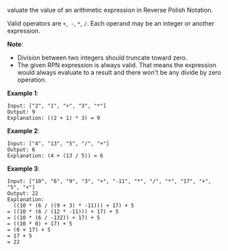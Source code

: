 valuate the value of an arithmetic expression in Reverse Polish Notation.

Valid operators are `+`,` -`, `*`, `/`. Each operand may be an integer or another expression.

**Note**:

* Division between two integers should truncate toward zero.
* The given RPN expression is always valid. That means the expression would always evaluate to a result and there won't be any divide by zero operation.

**Example 1**:
    
    Input: ["2", "1", "+", "3", "*"]
    Output: 9
    Explanation: ((2 + 1) * 3) = 9
**Example 2**:
    
    Input: ["4", "13", "5", "/", "+"]
    Output: 6
    Explanation: (4 + (13 / 5)) = 6
**Example 3**:
    
    Input: ["10", "6", "9", "3", "+", "-11", "*", "/", "*", "17", "+", "5", "+"]
    Output: 22
    Explanation: 
      ((10 * (6 / ((9 + 3) * -11))) + 17) + 5
    = ((10 * (6 / (12 * -11))) + 17) + 5
    = ((10 * (6 / -132)) + 17) + 5
    = ((10 * 0) + 17) + 5
    = (0 + 17) + 5
    = 17 + 5
    = 22